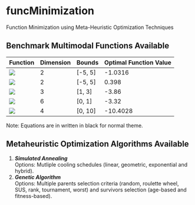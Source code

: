 # funcMinimization
Function Minimization using Meta-Heuristic Optimization Techniques

## Benchmark Multimodal Functions Available
| Function | Dimension | Bounds | Optimal Function Value |
| -------- | --------- | ------ | ---------------------- |
| <img src="https://render.githubusercontent.com/render/math?math=f_{1} = 4x_1^2 - 2.1x_1^4 + \frac{1}{3}x_1^6 + x_1 x_2 - 4x_2^2 + 4 x_2^4"> | 2 | [-5, 5] | -1.0316 |
| <img src="https://render.githubusercontent.com/render/math?math=f_{2} = (x_2 - \frac{5.1}{4\pi^2}x_1^2 + \frac{5}{\pi}x_1 -6)^2 + 10(1 - \frac{1}{8\pi})\cos{x_1} + 10"> | 2 | [-5, 5] | 0.398 |
| <img src="https://render.githubusercontent.com/render/math?math=f_{3} = -\sum_{i=1}^{4} c_i exp(-\sum_{j=1}^{3} a_{ij}(x_j - p_{ij})^2)"> | 3 | [1, 3] | -3.86 |
| <img src="https://render.githubusercontent.com/render/math?math=f_{4} = -\sum_{i=1}^{4} c_i exp(-\sum_{j=1}^{6} a_{ij}(x_j - p_{ij})^2)"> | 6 | [0, 1] | -3.32 |
| <img src="https://render.githubusercontent.com/render/math?math=f_{5} = -\sum_{i=1}^{7} [(X - a_i)(X - a_i)^T + c_i]^{-1}"> | 4 | [0, 10] | -10.4028 |

Note: Equations are in written in black for normal theme.

## Metaheuristic Optimization Algorithms Available
1. ***Simulated Annealing***
<br> Options: Mutliple cooling schedules (linear, geometric, exponential and hybrid).
2. ***Genetic Algorithm***
<br> Options: Multiple parents selection criteria (random, roulette wheel, SUS, rank, tournament, worst) and survivors selection (age-based and fitness-based).
